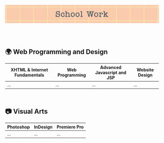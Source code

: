 ![](https://github.com/jeyla380/school_work/blob/main/images/schoolwork_banner.png)

<br>
<br>

## 🌍 Web Programming and Design
| XHTML & Internet Fundamentals | Web Programming | Advanced Javascript and JSP | Website Design |
| --- | --- | --- | --- |
| ... | ... | ... | ... |
<br>

## 📷 Visual Arts
| Photoshop | InDesign | Premiere Pro |
| --- | --- | --- |
| ... | ... | ... |
